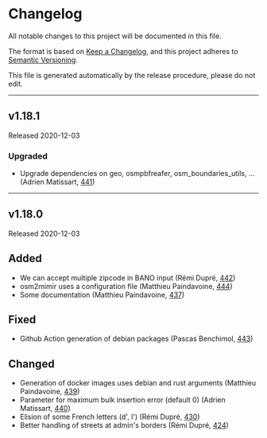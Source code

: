 # Changelog

All notable changes to this project will be documented in this file.

The format is based on [Keep a Changelog](https://keepachangelog.com/en/1.0.0/),
and this project adheres to [Semantic Versioning](https://semver.org/spec/v2.0.0.html).

This file is generated automatically by the release procedure, please do not edit.

---

## v1.18.1

Released 2020-12-03

### Upgraded

* Upgrade dependencies on geo, osmpbfreafer, osm_boundaries_utils, ... (Adrien Matissart, [441](https://github.com/CanalTP/mimirsbrunn/pull/441))

---

## v1.18.0

Released 2020-12-03

## Added

* We can accept multiple zipcode in BANO input  (Rémi Dupré, [442](https://github.com/CanalTP/mimirsbrunn/pull/442))
* osm2mimir uses a configuration file (Matthieu Paindavoine, [444](https://github.com/CanalTP/mimirsbrunn/pull/444))
* Some documentation (Matthieu Paindavoine, [437](https://github.com/CanalTP/mimirsbrunn/pull/437))

## Fixed

* Github Action generation of debian packages (Pascas Benchimol, [443](https://github.com/CanalTP/mimirsbrunn/pull/443))

## Changed

* Generation of docker images uses debian and rust arguments (Matthieu Paindavoine, [439](https://github.com/CanalTP/mimirsbrunn/pull/439))
* Parameter for maximum bulk insertion error (default 0) (Adrien Matissart, [440](https://github.com/CanalTP/mimirsbrunn/pull/440))
* Elision of some French letters (d', l') (Rémi Dupré, [430](https://github.com/CanalTP/mimirsbrunn/pull/430))
* Better handling of streets at admin's borders (Rémi Dupré, [424](https://github.com/CanalTP/mimirsbrunn/pull/424))
